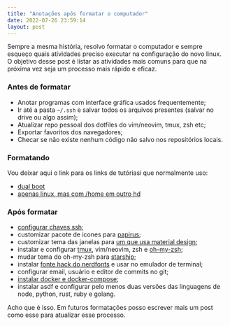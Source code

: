 ```yaml
---
title: "Anotações após formatar o computador"
date: 2022-07-26 23:59:14
layout: post
---
```


Sempre a mesma história, resolvo formatar o computador e sempre
esqueço quais atividades preciso executar na configuração do novo linux.
O objetivo desse post é listar as atividades mais comuns para que
na próxima vez seja um processo mais rápido e eficaz.

### Antes de formatar

- Anotar programas com interface gráfica usados frequentemente;
- Ir até a pasta `~/.ssh` e salvar todos os arquivos 
presentes (salvar no drive ou algo assim);
- Atualizar repo pessoal dos dotfiles do vim/neovim, tmux, zsh etc;
- Exportar favoritos dos navegadores;
- Checar se não existe nenhum código não salvo nos repositórios locais.

### Formatando

Vou deixar aqui o link para os links de tutóriasi que normalmente uso:

- [dual boot]
- [apenas linux, mas com /home em outro hd]

### Após formatar

- [configurar chaves ssh];
- customizar pacote de icones para [papirus];
- customizar tema das janelas para [um que usa material design];
- instalar e configurar [tmux], vim/neovim, zsh e [oh-my-zsh];
- mudar tema do oh-my-zsh para [starship];
- instalar [fonte hack do nerdfonts] e usar no emulador de terminal;
- configurar email, usuário e editor de commits no git;
- [instalar docker e docker-compose];
- instalar asdf e configurar pelo menos duas versões das linguagens de
node, python, rust, ruby e golang.

Acho que é isso. Em futuros formatações posso escrever mais um post como esse
para atualizar esse processo.

[dual boot]: https://www.youtube.com/watch?v=6D6L9Wml1oY
[apenas linux, mas com /home em outro hd]: https://www.youtube.com/watch?v=DpwANhOJ1Ug 
[configurar chaves ssh]: https://docs.github.com/en/authentication/connecting-to-github-with-ssh/generating-a-new-ssh-key-and-adding-it-to-the-ssh-agent#adding-your-ssh-key-to-the-ssh-agent
[papirus]: https://github.com/PapirusDevelopmentTeam/papirus-icon-theme
[um que usa material design]: https://github.com/nana-4/materia-theme
[tmux]: https://rafaellcoellho.github.io/2022/06/08/aprendizado-vim-tmux.html
[oh-my-zsh]: https://github.com/ohmyzsh/ohmyzsh
[starship]: https://github.com/spaceship-prompt/spaceship-prompt#oh-my-zsh
[fonte hack do nerdfonts]: https://www.nerdfonts.com/font-downloads
[instalar docker e docker-compose]: https://docs.docker.com/engine/install/fedora/
